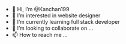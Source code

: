 - 👋 Hi, I’m @Kanchan199
- 👀 I’m interested in website designer
- 🌱 I’m currently learning full stack developer
- 💞️ I’m looking to collaborate on ...
- 📫 How to reach me ...

<!---
Kanchan199/Kanchan199 is a ✨ special ✨ repository because its `README.md` (this file) appears on your GitHub profile.
You can click the Preview link to take a look at your changes.
--->

